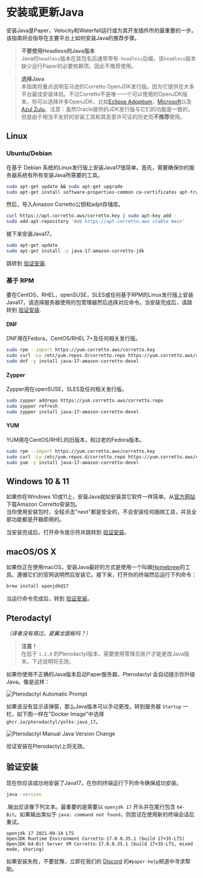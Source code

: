
# 安装或更新Java 

安装Java是Paper，Velocity和Waterfall运行或为其开发插件所的最重要的一步。  
该指南将会指导在主要平台上如何安装Java的推荐步骤。

> **不要使用Headless的Java版本**  
> Java的`headless`版本在其包名后通常带有`-headless`后缀。该`headless`版本缺少运行Paper的必要依赖项。因此不推荐使用。

> **选择Java**  
>  本指南将重点说明亚马逊的Corretto OpenJDK发行版。因为它提供在大多平台最佳安装体验。不过Corretto不是唯一一个可以使用的OpenJDK版本。你可以选择许多OpenJDK，比如[Eclipse Adoptium](https://adoptium.net/)，[Microsoft](https://www.microsoft.com/openjdk)以及[Azul Zulu](https://www.azul.com/downloads/?package=jdk)。注意：虽然Oracle提供的JDK发行版与它们的功能是一致的，但是由于相当不友好的安装工具和其恶意许可证的历史而**不推荐**使用。

## Linux

### Ubuntu/Debian

在基于 Debian 系统的Linux发行版上安装Java17很简单。首先，需要确保你的服务器系统有所有安装Java所需要的工具。

```bash
sudo apt-get update && sudo apt-get upgrade
sudo apt-get install software-properties-common ca-certificates apt-transport-https curl
```

然后，导入Amazon Corretto公钥和adpt存储库。

```bash
curl https://apt.corretto.aws/corretto.key | sudo apt-key add -
sudo add-apt-repository 'deb https://apt.corretto.aws stable main'
```

接下来安装Java17。

```bash
sudo apt-get update
sudo apt-get install -y java-17-amazon-corretto-jdk
```

跳转到 [验证安装](#verifying-installation).

### 基于 RPM

要在CentOS，RHEL，openSUSE，SLES或任何基于RPM的Linux发行版上安装Java17，请选择服务器使用的包管理器然后选择对应命令。当安装完成后，请跳转到 [验证安装](#verifying-installation).

#### DNF

DNF用在Fedora，CentOS/RHEL 7+及任何相关发行版。

```bash
sudo rpm --import https://yum.corretto.aws/corretto.key
sudo curl -Lo /etc/yum.repos.d/corretto.repo https://yum.corretto.aws/corretto.repo
sudo dnf -y install java-17-amazon-corretto-devel
```

#### Zypper

Zypper用在openSUSE，SLES及任何相关发行版。

```bash
sudo zypper addrepo https://yum.corretto.aws/corretto.repo
sudo zypper refresh
sudo zypper install java-17-amazon-corretto-devel
```

#### YUM

YUM用在CentOS/RHEL的旧版本，和过老的Fedora版本。

```bash
sudo rpm --import https://yum.corretto.aws/corretto.key
sudo curl -Lo /etc/yum.repos.d/corretto.repo https://yum.corretto.aws/corretto.repo
sudo yum -y install java-17-amazon-corretto-devel
```

## Windows 10 & 11

如果你在Windows 10或11上，安装Java就如安装其它软件一样简单。从[官方网站](https://corretto.aws/downloads/latest/amazon-corretto-17-x64-windows-jdk.msi)下载Amazon Corretto安装包。  
当你使用安装包时，全程点击"next"都是安全的，不会安装任何捆绑工具，并且全部功能都是开箱即用的。

当安装完成后，打开命令提示符并跳转到 [验证安装](#verifying-installation)。

## macOS/OS X

如果你正在使用macOS，安装Java最好的方式是使用一个叫做[Homebrew](https://brew.sh)的工具。遵循它们的官网说明然后安装它。接下来，打开你的终端然后运行下列命令：

```bash
brew install openjdk@17
```

当运行命令完成后，转到 [验证安装](#verifying-installation)。

## Pterodactyl
*（译者没有用过。是翼龙面板吗？）*

> **注意！**    
> 在低于 `1.2.0` 的Pterodactyl版本，需要使用管理员账户才能更改Java版本。下述说明将无效。

如果你使用不正确的Java版本启动Paper服务器，Pterodactyl 会自动提示你升级Java。像是这样：

![Pterodactyl Automatic Prompt](https://docs.papermc.io/assets/images/pterodactyl-prompt-08eaa04490182b153a7e203d414da64b.png)

如果该没有显示该弹窗，那么Java版本可以手动更改。转到服务器 `Startup` 一栏，如下图一样在"Docker Image"中选择 `ghcr.io/pterodactyl/yolks:java_17`。

![Pterodactyl Manual Java Version Change](https://docs.papermc.io/assets/images/pterodactyl-manual-59004882b8766e775ceefd62de2cbc50.png)

验证安装在Pterodactyl上将无效。

## 验证安装

现在你应该成功地安装了Java17。在你的终端运行下列命令确保成功安装。

```bash
java -version
```

.输出应该像下列文本。最重要的是需要以 `openjdk 17` 开头并在尾行包含 `64-Bit`。如果输出类似于 `java: command not found`，则尝试在使用新的终端会话后重试。

```
openjdk 17 2021-09-14 LTS
OpenJDK Runtime Environment Corretto-17.0.0.35.1 (build 17+35-LTS)
OpenJDK 64-Bit Server VM Corretto-17.0.0.35.1 (build 17+35-LTS, mixed mode, sharing)
```

如果安装失败，不要犹豫，立即在我们的 [Discord](https://discord.gg/papermc) 的`#paper-help`频道中寻求帮助。
